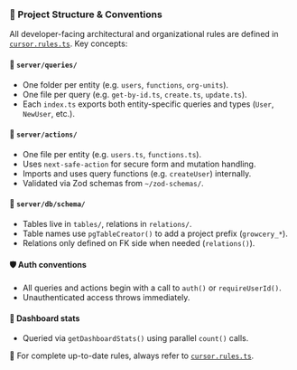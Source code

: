 ### 🧭 Project Structure & Conventions

All developer-facing architectural and organizational rules are defined in [`cursor.rules.ts`](./server/cursor.rules.ts). Key concepts:

#### 📁 `server/queries/`

- One folder per entity (e.g. `users`, `functions`, `org-units`).
- One file per query (e.g. `get-by-id.ts`, `create.ts`, `update.ts`).
- Each `index.ts` exports both entity-specific queries and types (`User`, `NewUser`, etc.).

#### 📁 `server/actions/`

- One file per entity (e.g. `users.ts`, `functions.ts`).
- Uses `next-safe-action` for secure form and mutation handling.
- Imports and uses query functions (e.g. `createUser`) internally.
- Validated via Zod schemas from `~/zod-schemas/`.

#### 📁 `server/db/schema/`

- Tables live in `tables/`, relations in `relations/`.
- Table names use `pgTableCreator()` to add a project prefix (`growcery_*`).
- Relations only defined on FK side when needed (`relations()`).

#### 🛡️ Auth conventions

- All queries and actions begin with a call to `auth()` or `requireUserId()`.
- Unauthenticated access throws immediately.

#### 🧮 Dashboard stats

- Queried via `getDashboardStats()` using parallel `count()` calls.

🔗 For complete up-to-date rules, always refer to [`cursor.rules.ts`](./server/cursor.rules.ts).
